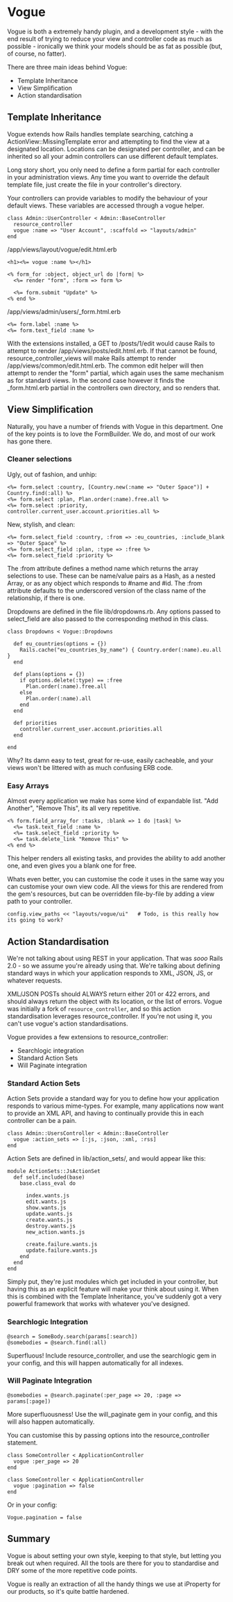 # Vogue

Vogue is both a extremely handy plugin, and a development style - with the end result of trying to reduce your view and controller code as much as possible - ironically we think your models should be as fat as possible (but, of course, no fatter).

There are three main ideas behind Vogue:

* Template Inheritance
* View Simplification
* Action standardisation

## Template Inheritance

Vogue extends how Rails handles template searching, catching a ActionView::MissingTemplate error and attempting to find the view at a designated location. Locations can be designated per controller, and can be inherited so all your admin controllers can use different default templates.

Long story short, you only need to define a form partial for each controller in your administration views. Any time you want to override the default template file, just create the file in your controller's directory.

Your controllers can provide variables to modify the behaviour of your default views. These variables are accessed through a vogue helper.

    class Admin::UserController < Admin::BaseController
      resource_controller
      vogue :name => "User Account", :scaffold => "layouts/admin"
    end

/app/views/layout/vogue/edit.html.erb

    <h1><%= vogue :name %></h1>

    <% form_for :object, object_url do |form| %>
      <%= render "form", :form => form %>

      <%= form.submit "Update" %>
    <% end %>

/app/views/admin/users/_form.html.erb

    <%= form.label :name %>
    <%= form.text_field :name %>

With the extensions installed, a GET to /posts/1/edit would cause Rails to attempt to render /app/views/posts/edit.html.erb. If that cannot be found, resource_controller_views will make Rails attempt to render /app/views/common/edit.html.erb. The common edit helper will then attempt to render the "form" partial, which again uses the same mechanism as for standard views. In the second case however it finds the _form.html.erb partial in the controllers own directory, and so renders that.

## View Simplification

Naturally, you have a number of friends with Vogue in this department. One of the key points is to love the FormBuilder. We do, and most of our work has gone there.

### Cleaner selections

Ugly, out of fashion, and unhip:

    <%= form.select :country, [Country.new(:name => "Outer Space")] + Country.find(:all) %>
    <%= form.select :plan, Plan.order(:name).free.all %>
    <%= form.select :priority, controller.current_user.account.priorities.all %>

New, stylish, and clean:

    <%= form.select_field :country, :from => :eu_countries, :include_blank => "Outer Space" %>
    <%= form.select_field :plan, :type => :free %>
    <%= form.select_field :priority %>

The :from attribute defines a method name which returns the array selections to use. These can be name/value pairs as a Hash, as a nested Array, or as any object which responds to #name and #id. The :from attribute defaults to the underscored version of the class name of the relationship, if there is one.

Dropdowns are defined in the file lib/dropdowns.rb. Any options passed to select_field are also passed to the corresponding method in this class.

    class Dropdowns < Vogue::Dropdowns

      def eu_countries(options = {})
        Rails.cache("eu_countries_by_name") { Country.order(:name).eu.all }
      end

      def plans(options = {})
        if options.delete(:type) == :free
          Plan.order(:name).free.all
        else
          Plan.order(:name).all
        end
      end

      def priorities
        controller.current_user.account.priorities.all
      end
  
    end

Why? Its damn easy to test, great for re-use, easily cacheable, and your views won't be littered with as much confusing ERB code.

### Easy Arrays

Almost every application we make has some kind of expandable list. "Add Another", "Remove This", its all very repetitive.

    <% form.field_array_for :tasks, :blank => 1 do |task| %>
      <%= task.text_field :name %>
      <%= task.select_field :priority %>
      <%= task.delete_link "Remove This" %>
    <% end %>

This helper renders all existing tasks, and provides the ability to add another one, and even gives you a blank one for free.

Whats even better, you can customise the code it uses in the same way you can customise your own view code. All the views for this are rendered from the gem's resources, but can be overridden file-by-file by adding a view path to your controller.

    config.view_paths << "layouts/vogue/ui"   # Todo, is this really how its going to work?

## Action Standardisation

We're not talking about using REST in your application. That was _sooo_ Rails 2.0 - so we assume you're already using that. We're talking about defining standard ways in which your application responds to XML, JSON, JS, or whatever requests. 

XML/JSON POSTs should ALWAYS return either 201 or 422 errors, and should always return the object with its location, or the list of errors. Vogue was initially a fork of `resource_controller`, and so this action standardisation leverages resource_controller. If you're not using it, you can't use vogue's action standardisations.

Vogue provides a few extensions to resource_controller:

* Searchlogic integration
* Standard Action Sets
* Will Paginate integration

### Standard Action Sets

Action Sets provide a standard way for you to define how your application responds to various mime-types. For example, many applications now want to provide an XML API, and having to continually provide this in each controller can be a pain.

    class Admin::UsersController < Admin::BaseController
      vogue :action_sets => [:js, :json, :xml, :rss]
    end

Action Sets are defined in lib/action_sets/, and would appear like this:

    module ActionSets::JsActionSet
      def self.included(base)
        base.class_eval do

          index.wants.js
          edit.wants.js
          show.wants.js
          update.wants.js
          create.wants.js
          destroy.wants.js
          new_action.wants.js

          create.failure.wants.js
          update.failure.wants.js
        end
      end
    end

Simply put, they're just modules which get included in your controller, but having this as an explicit feature will make your think about using it. When this is combined with the Template Inheritance, you've suddenly got a very powerful framework that works with whatever you've designed.

### Searchlogic Integration

    @search = SomeBody.search(params[:search])
    @somebodies = @search.find(:all)

Superfluous! Include resource_controller, and use the searchlogic gem in your config, and this will happen automatically for all indexes.

### Will Paginate Integration

    @somebodies = @search.paginate(:per_page => 20, :page => params[:page])

More superfluousness! Use the will_paginate gem in your config, and this will also happen automatically.

You can customise this by passing options into the resource_controller statement.

    class SomeController < ApplicationController
      vogue :per_page => 20
    end

    class SomeController < ApplicationController
      vogue :pagination => false
    end

Or in your config:

    Vogue.pagination = false


## Summary

Vogue is about setting your own style, keeping to that style, but letting you break out when required. All the tools are there for you to standardise and DRY some of the more repetitive code points.

Vogue is really an extraction of all the handy things we use at iProperty for our products, so it's quite battle hardened.


